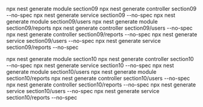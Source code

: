 npx nest generate module section09
npx nest generate controller section09 --no-spec
npx nest generate service section09 --no-spec
npx nest generate module section09/users
npx nest generate module section09/reports
npx nest generate controller section09/users --no-spec
npx nest generate controller section09/reports --no-spec
npx nest generate service section09/users --no-spec
npx nest generate service section09/reports --no-spec

npx nest generate module section10
npx nest generate controller section10 --no-spec
npx nest generate service section10 --no-spec
npx nest generate module section10/users
npx nest generate module section10/reports
npx nest generate controller section10/users --no-spec
npx nest generate controller section10/reports --no-spec
npx nest generate service section10/users --no-spec
npx nest generate service section10/reports --no-spec